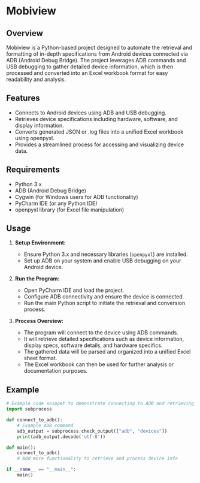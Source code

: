 # Mobiview

## Overview
Mobiview is a Python-based project designed to automate the retrieval and formatting of in-depth specifications from Android devices connected via ADB (Android Debug Bridge). The project leverages ADB commands and USB debugging to gather detailed device information, which is then processed and converted into an Excel workbook format for easy readability and analysis.

## Features
- Connects to Android devices using ADB and USB debugging.
- Retrieves device specifications including hardware, software, and display information.
- Converts generated JSON or .log files into a unified Excel workbook using openpyxl.
- Provides a streamlined process for accessing and visualizing device data.

## Requirements
- Python 3.x
- ADB (Android Debug Bridge)
- Cygwin (for Windows users for ADB functionality)
- PyCharm IDE (or any Python IDE)
- openpyxl library (for Excel file manipulation)

## Usage
1. **Setup Environment:**
   - Ensure Python 3.x and necessary libraries (`openpyxl`) are installed.
   - Set up ADB on your system and enable USB debugging on your Android device.

2. **Run the Program:**
   - Open PyCharm IDE and load the project.
   - Configure ADB connectivity and ensure the device is connected.
   - Run the main Python script to initiate the retrieval and conversion process.

3. **Process Overview:**
   - The program will connect to the device using ADB commands.
   - It will retrieve detailed specifications such as device information, display specs, software details, and hardware specifics.
   - The gathered data will be parsed and organized into a unified Excel sheet format.
   - The Excel workbook can then be used for further analysis or documentation purposes.

## Example
```python
# Example code snippet to demonstrate connecting to ADB and retrieving device info
import subprocess

def connect_to_adb():
    # Example ADB command
    adb_output = subprocess.check_output(["adb", "devices"])
    print(adb_output.decode('utf-8'))

def main():
    connect_to_adb()
    # Add more functionality to retrieve and process device info

if __name__ == "__main__":
    main()
